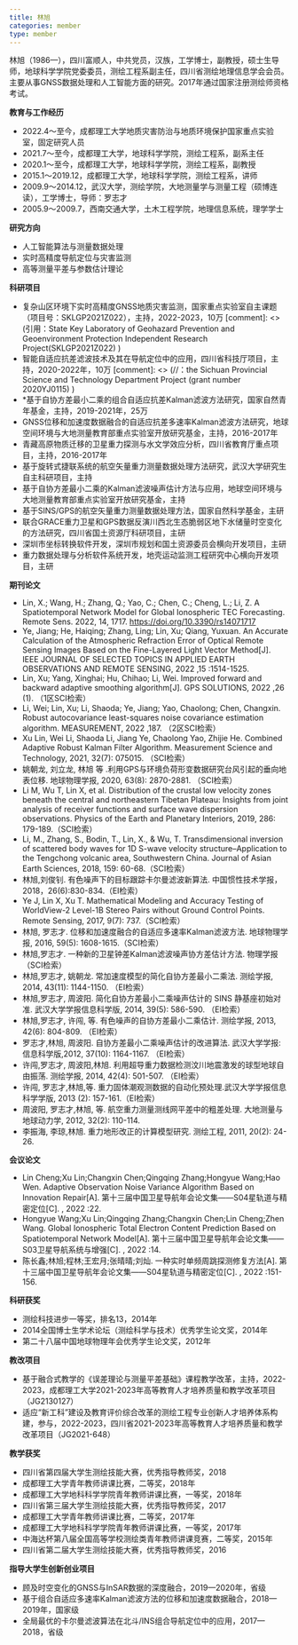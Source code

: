 ```yaml
---
title: 林旭
categories: member
type: member
---
```




林旭（1986—），四川富顺人，中共党员，汉族，工学博士，副教授，硕士生导师，地球科学学院党委委员，测绘工程系副主任，四川省测绘地理信息学会会员。主要从事GNSS数据处理和人工智能方面的研究。2017年通过国家注册测绘师资格考试。

**教育与工作经历**
* 2022.4～至今，成都理工大学地质灾害防治与地质环境保护国家重点实验室，固定研究人员
* 2021.7～至今，成都理工大学，地球科学学院，测绘工程系，副系主任
* 2020.1～至今，成都理工大学，地球科学学院，测绘工程系，副教授
* 2015.1～2019.12，成都理工大学，地球科学学院，测绘工程系，讲师
* 2009.9～2014.12，武汉大学，测绘学院，大地测量学与测量工程（硕博连读），工学博士，导师：罗志才
* 2005.9～2009.7，西南交通大学，土木工程学院，地理信息系统，理学学士

**研究方向**
* 人工智能算法与测量数据处理
* 实时高精度导航定位与灾害监测
* 高等测量平差与参数估计理论

**科研项目**
* 复杂山区环境下实时高精度GNSS地质灾害监测，国家重点实验室自主课题（项目号：SKLGP2021Z022），主持，2022-2023，10万 [comment]: <> (引用：State Key Laboratory of Geohazard Prevention and Geoenvironment Protection Independent Research Project(SKLGP2021Z022) )
* 智能自适应抗差滤波技术及其在导航定位中的应用，四川省科技厅项目，主持，2020-2022年，10万 [comment]: <> (//：the Sichuan Provincial Science and Technology Department Project (grant number 2020YJ0115) )
* *基于自协方差最小二乘的组合自适应抗差Kalman滤波方法研究，国家自然青年基金，主持，2019-2021年，25万
* GNSS位移和加速度数据融合的自适应抗差多速率Kalman滤波方法研究，地球空间环境与大地测量教育部重点实验室开放研究基金，主持，2016-2017年
* 青藏高原物质迁移的卫星重力探测与水文学效应分析，四川省教育厅重点项目，主持，2016-2017年
* 基于旋转式捷联系统的航空矢量重力测量数据处理方法研究，武汉大学研究生自主科研项目，主持
* 基于自协方差最小二乘的Kalman滤波噪声估计方法与应用，地球空间环境与大地测量教育部重点实验室开放研究基金，主持
* 基于SINS/GPS的航空矢量重力测量数据处理方法，国家自然科学基金，主研
* 联合GRACE重力卫星和GPS数据反演川西北生态脆弱区地下水储量时空变化的方法研究，四川省国土资源厅科研项目，主研
* 深圳市坐标转换软件开发，深圳市规划和国土资源委员会横向开发项目，主研
* 重力数据处理与分析软件系统开发，地壳运动监测工程研究中心横向开发项目，主研

**期刊论文**
* Lin, X.; Wang, H.; Zhang, Q.; Yao, C.; Chen, C.; Cheng, L.; Li, Z. A Spatiotemporal Network Model for Global Ionospheric TEC Forecasting. Remote Sens. 2022, 14, 1717. https://doi.org/10.3390/rs14071717
* Ye, Jiang; He, Haiqing; Zhang, Ling; Lin, Xu; Qiang, Yuxuan. An Accurate Calculation of the Atmospheric Refraction Error of Optical Remote Sensing Images Based on the Fine-Layered Light Vector Method[J]. IEEE JOURNAL OF SELECTED TOPICS IN APPLIED EARTH OBSERVATIONS AND REMOTE SENSING, 2022 ,15 :1514-1525.
* Lin, Xu; Yang, Xinghai; Hu, Chihao; Li, Wei. Improved forward and backward adaptive smoothing algorithm[J]. GPS SOLUTIONS, 2022 ,26 (1). （1区SCI检索）
* Li, Wei; Lin, Xu; Li, Shaoda; Ye, Jiang; Yao, Chaolong; Chen, Changxin. Robust autocovariance least-squares noise covariance estimation algorithm. MEASUREMENT, 2022 ,187. （2区SCI检索）
* Xu Lin, Wei Li, Shaoda Li, Jiang Ye, Chaolong Yao, Zhijie He. Combined Adaptive Robust Kalman Filter Algorithm. Measurement Science and Technology, 2021, 32(7): 075015. （SCI检索）
* 姚朝龙, 刘立龙, 林旭 等 .利用GPS与环境负荷形变数据研究台风引起的垂向地表位移. 地球物理学报, 2020, 63(8): 2870-2881. （SCI检索）
* Li M, Wu T, Lin X, et al. Distribution of the crustal low velocity zones beneath the central and northeastern Tibetan Plateau: Insights from joint analysis of receiver functions and surface wave dispersion observations. Physics of the Earth and Planetary Interiors, 2019, 286: 179-189.（SCI检索）
* Li, M., Zhang, S., Bodin, T., Lin, X., & Wu, T. Transdimensional inversion of scattered body waves for 1D S-wave velocity structure–Application to the Tengchong volcanic area, Southwestern China. Journal of Asian Earth Sciences, 2018, 159: 60-68.（SCI检索）
* 林旭,刘俊钊. 有色噪声下的目标跟踪卡尔曼滤波新算法. 中国惯性技术学报，2018，26(6):830-834.（EI检索）
* Ye J, Lin X, Xu T. Mathematical Modeling and Accuracy Testing of WorldView-2 Level-1B Stereo Pairs without Ground Control Points. Remote Sensing, 2017, 9(7): 737.（SCI检索）
* 林旭, 罗志才. 位移和加速度融合的自适应多速率Kalman滤波方法. 地球物理学报, 2016, 59(5): 1608-1615.（SCI检索）
* 林旭,罗志才. 一种新的卫星钟差Kalman滤波噪声协方差估计方法. 物理学报（SCI检索）
* 林旭,罗志才, 姚朝龙. 常加速度模型的简化自协方差最小二乘法. 测绘学报, 2014, 43(11): 1144-1150. （EI检索）
* 林旭,罗志才, 周波阳. 简化自协方差最小二乘噪声估计的 SINS 静基座初始对准. 武汉大学学报信息科学版, 2014, 39(5): 586-590. （EI检索）
* 林旭,罗志才, 许闯, 等. 有色噪声的自协方差最小二乘估计. 测绘学报, 2013, 42(6): 804-809. （EI检索）
* 罗志才,林旭, 周波阳. 自协方差最小二乘噪声估计的改进算法. 武汉大学学报: 信息科学版,2012, 37(10): 1164-1167. （EI检索）
* 许闯,罗志才, 周波阳,林旭. 利用超导重力数据检测汶川地震激发的球型地球自由振荡. 测绘学报, 2014, 42(4): 501-507. （EI检索）
* 许闯, 罗志才,林旭,等. 重力固体潮观测数据的自动化预处理.武汉大学学报信息科学学版, 2013 (2): 157-161.（EI检索）
* 周波阳, 罗志才,林旭, 等. 航空重力测量测线网平差中的粗差处理. 大地测量与地球动力学, 2012, 32(2): 110-114.
* 李振海, 李琼,林旭. 重力地形改正的计算模型研究. 测绘工程, 2011, 20(2): 24-26.


**会议论文**
* Lin Cheng;Xu Lin;Changxin Chen;Qingqing Zhang;Hongyue Wang;Hao Wen. Adaptive Observation Noise Variance Algorithm Based on Innovation Repair[A]. 第十三届中国卫星导航年会论文集——S04星轨道与精密定位[C]. , 2022 :22.
* Hongyue Wang;Xu Lin;Qingqing Zhang;Changxin Chen;Lin Cheng;Zhen Wang. Global Ionospheric Total Electron Content Prediction Based on Spatiotemporal Network Model[A]. 第十三届中国卫星导航年会论文集——S03卫星导航系统与增强[C]. , 2022 :14.
* 陈长鑫;林旭;程林;王宏月;张晴晴;刘灿. 一种实时单频周跳探测修复方法[A]. 第十三届中国卫星导航年会论文集——S04星轨道与精密定位[C]. , 2022 :151-156.

**科研获奖**
* 测绘科技进步一等奖，排名13，2014年
* 2014全国博士生学术论坛（测绘科学与技术）优秀学生论文奖，2014年
* 第二十八届中国地球物理年会优秀学生论文奖，2012年


**教改项目**

* 基于融合式教学的《误差理论与测量平差基础》课程教学改革，主持，2022-2023，成都理工大学2021-2023年高等教育人才培养质量和教学改革项目（JG2130127）
* 适应“新工科”建设及教育评价综合改革的测绘工程专业创新人才培养体系构建，参与，2022-2023，四川省2021-2023年高等教育人才培养质量和教学改革项目（JG2021-648）

**教学获奖**
* 四川省第四届大学生测绘技能大赛，优秀指导教师奖，2018
* 成都理工大学青年教师讲课比赛，二等奖，2018年
* 成都理工大学地科科学学院青年教师讲课比赛，一等奖，2018年
* 四川省第三届大学生测绘技能大赛，优秀指导教师奖，2017
* 成都理工大学青年教师讲课比赛，二等奖，2017年
* 成都理工大学地科科学学院青年教师讲课比赛，一等奖，2017年
* 中海达杯第八届全国高等学校测绘类青年教师讲课竞赛，二等奖，2015年
* 四川省第二届大学生测绘技能大赛，优秀指导教师奖，2016

**指导大学生创新创业项目**
* 顾及时空变化的GNSS与InSAR数据的深度融合，2019—2020年，省级
* 基于组合自适应多速率Kalman滤波方法的位移和加速度数据融合，2018—2019年，国家级
* 全局最优的卡尔曼滤波算法在北斗/INS组合导航定位中的应用，2017—2018，省级
